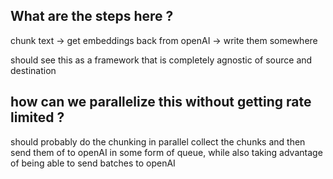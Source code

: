 ## What are the steps here ?

chunk text -> get embeddings back from openAI -> write them somewhere

should see this as a framework that is completely agnostic of source and destination

## how can we parallelize this without getting rate limited ?

should probably do the chunking in parallel collect the chunks and then send them of to openAI in some form of queue, while also taking advantage of being able to send batches to openAI